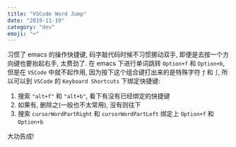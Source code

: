 ```yaml
---
title: "VSCode Word Jump"
date: "2019-11-19"
category: "dev"
emoji: "⌨️"
---
```


习惯了 emacs 的操作快捷键, 码字敲代码时候不习惯挪动双手, 即便是去按一个方向键也要抬起右手, 太费劲了.
在 emacs 下进行单词跳转 `Option+f` 和 `Option+b`, 但是在 `VSCode` 中就不起作用, 因为按下这个组合键打出来的是特殊字符 `ƒ` 和 `∫`, 所以可以到 `VSCode` 的 `Keyboard Shortcuts` 下绑定快捷键:

1. 搜索 `"alt+f"` 和 `"alt+b"`, 看下有没有已经绑定的快捷键
2. 如果有, 删除之(一般也不太常用), 没有则往下
3. 搜索 `cursorWordPartRight` 和 `cursorWordPartLeft` 绑定上 `Option+f` 和 `Option+b`

大功告成!
